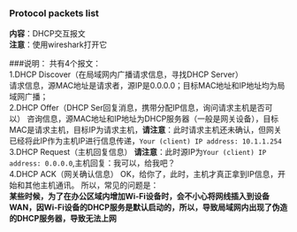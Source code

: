 ### Protocol packets list
**内容**：DHCP交互报文  
**注意**：使用wireshark打开它  

###说明：
共有4个报文：  
1.DHCP Discover（在局域网内广播请求信息，寻找DHCP Server）  
请求信息，源MAC地址是请求者，源IP是0.0.0.0；目标MAC地址和IP地址均为局域网广播；  
2.DHCP Offer（DHCP Ser回复消息，携带分配IP信息，询问请求主机是否可以）
咨询信息，源MAC地址和IP地址为DHCP服务器（一般是网关设备），目标MAC是请求主机，目标IP为请求主机，**请注意**：此时请求主机还未确认，但网关已经将此IP作为主机IP进行信息传递，`Your (client) IP address: 10.1.1.254`  
3.DHCP Request（主机回复信息）
**请注意**：此时源IP为`Your (client) IP address: 0.0.0.0`,主机回复：我可以，给我吧？  
4.DHCP ACK（网关确认信息）
OK，给你了，此时，主机才真正拿到IP信息，开始和其他主机通讯。
所以，常见的问题是：  
**某些时候，为了在办公区域内增加Wi-Fi设备时，会不小心将网线插入到设备WAN，因Wi-Fi设备的DHCP服务是默认启动的，所以，导致局域网内出现了伪造的DHCP服务器，导致无法上网**  


